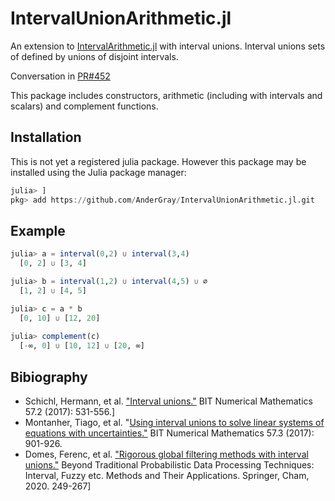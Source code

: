 # IntervalUnionArithmetic.jl

An extension to [IntervalArithmetic.jl](https://github.com/JuliaIntervals/IntervalArithmetic.jl) with interval unions. Interval unions sets of defined by unions of disjoint intervals.

Conversation in [PR#452](https://github.com/JuliaIntervals/IntervalArithmetic.jl/pull/452)

This package includes constructors, arithmetic (including with intervals and scalars) and complement functions.

## Installation

This is not yet a registered julia package. However this package may be installed using the Julia package manager:

```Julia
julia> ]
pkg> add https://github.com/AnderGray/IntervalUnionArithmetic.jl.git
```

## Example
  
  ```Julia
julia> a = interval(0,2) ∪ interval(3,4)
    [0, 2] ∪ [3, 4]

julia> b = interval(1,2) ∪ interval(4,5) ∪ ∅
    [1, 2] ∪ [4, 5]

julia> c = a * b 
    [0, 10] ∪ [12, 20]
    
julia> complement(c)
    [-∞, 0] ∪ [10, 12] ∪ [20, ∞]
  ```
  
## Bibiography

* Schichl, Hermann, et al. ["Interval unions."](https://link.springer.com/content/pdf/10.1007/s10543-016-0632-y.pdf) BIT Numerical Mathematics 57.2 (2017): 531-556.]
* Montanher, Tiago, et al. "[Using interval unions to solve linear systems of equations with uncertainties."](https://www.researchgate.net/publication/316372412_Using_interval_unions_to_solve_linear_systems_of_equations_with_uncertainties) BIT Numerical Mathematics 57.3 (2017): 901-926.
* Domes, Ferenc, et al. ["Rigorous global filtering methods with interval unions."](https://link.springer.com/chapter/10.1007/978-3-030-31041-7_14) Beyond Traditional Probabilistic Data Processing Techniques: Interval, Fuzzy etc. Methods and Their Applications. Springer, Cham, 2020. 249-267]
